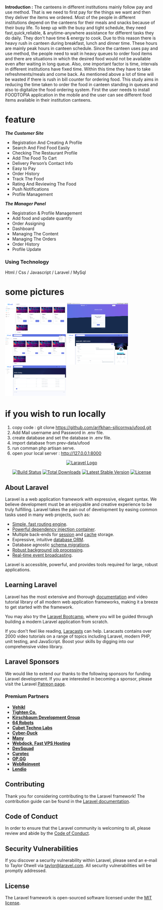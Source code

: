 <b>Introduction :</b> The canteens in different institutions mainly follow pay and use method. That is we need to first pay for the things we want and then they deliver the items we ordered. Most of the people in different institutions depend on the canteens for their meals and snacks because of their busy life. To keep up with the busy and tight schedule, they need fast,quick,reliable, & anytime-anywhere assistance for different tasks they do daily. They don't have time & energy to cook. Due to this reason there is heavy rush in canteen during breakfast, lunch and dinner time. These hours are mainly peak hours in canteen schedule. Since the canteen uses pay and use method, the people need to wait in heavy queues to order food items and there are situations in which the desired food would not be available even after waiting in long queue. Also, one important factor is time, intervals in different institutions have fixed time. Within this time they have to take refreshments/meals and come back. As mentioned above a lot of time will be wasted if there is rush in bill counter for ordering food. This study aims in reducing the time taken to order the food in canteen standing in queues and also to digitalize the food ordering system. First the user needs to install FOODTOPIA application in the mobile and the user can see different food items available in their institution canteens.

<h1>feature</h1>
<b><i>The Customer Site</i></b>
<ul>
    <li>Registration And Creating A Profile</li>
    <li>Search And Find Food Easily</li>
    <li>Checking The Restaurant Profile</li>
    <li>Add The Food To Cart</li>
    <li>Delivery Person’s Contact Info</li>
    <li>Easy to Pay</li>
    <li>Order History</li>
    <li>Track The Food</li>
    <li>Rating And Reviewing The Food</li>
    <li>Push Notifications</li>
    <li>Profile Management</li>
</ul>
<b><i>The Manager Panel</i></b>
<ul>
    <li>Registration & Profile Management</li>
    <li>Add food and update quantity</li>
    <li>Order Assigning</li>
    <li>Dashboard</li>
    <li>Managing The Content</li>
    <li>Managing The Orders</li>
    <li>Order History</li>
    <li>Profile Update</li>
</ul>

<h3>Using Technology</h3>
<p>Html / Css / Javascript / Laravel / MySql</p>

# some pictures

<div style="display:'flex';">
    <img src="Screenshot.png" width="200" height="100" />
    <img src="Screenshot_2.png" width="200" height="100" />
    <img src="Screenshot_3.png" width="200" height="100" />
    <img src="user-profile.png" width="200" height="100" />
    <img src="user-transaction-history.png" width="200" height="100" />
</div>

# if you wish to run locally

1. copy code : git clone https://github.com/arifkhan-silicornya/ufood.git
2. Add Mail username and Password in .env file.
3. create database and set the database in .env file.
4. import database from prev-data/ufood
5. run comman php artisan serve.
6. open your local server : http://127.0.0.1:8000

<p align="center"><a href="https://laravel.com" target="_blank"><img src="https://raw.githubusercontent.com/laravel/art/master/logo-lockup/5%20SVG/2%20CMYK/1%20Full%20Color/laravel-logolockup-cmyk-red.svg" width="400" alt="Laravel Logo"></a></p>

<p align="center">
<a href="https://github.com/laravel/framework/actions"><img src="https://github.com/laravel/framework/workflows/tests/badge.svg" alt="Build Status"></a>
<a href="https://packagist.org/packages/laravel/framework"><img src="https://img.shields.io/packagist/dt/laravel/framework" alt="Total Downloads"></a>
<a href="https://packagist.org/packages/laravel/framework"><img src="https://img.shields.io/packagist/v/laravel/framework" alt="Latest Stable Version"></a>
<a href="https://packagist.org/packages/laravel/framework"><img src="https://img.shields.io/packagist/l/laravel/framework" alt="License"></a>
</p>

## About Laravel

Laravel is a web application framework with expressive, elegant syntax. We believe development must be an enjoyable and creative experience to be truly fulfilling. Laravel takes the pain out of development by easing common tasks used in many web projects, such as:

- [Simple, fast routing engine](https://laravel.com/docs/routing).
- [Powerful dependency injection container](https://laravel.com/docs/container).
- Multiple back-ends for [session](https://laravel.com/docs/session) and [cache](https://laravel.com/docs/cache) storage.
- Expressive, intuitive [database ORM](https://laravel.com/docs/eloquent).
- Database agnostic [schema migrations](https://laravel.com/docs/migrations).
- [Robust background job processing](https://laravel.com/docs/queues).
- [Real-time event broadcasting](https://laravel.com/docs/broadcasting).

Laravel is accessible, powerful, and provides tools required for large, robust applications.

## Learning Laravel

Laravel has the most extensive and thorough [documentation](https://laravel.com/docs) and video tutorial library of all modern web application frameworks, making it a breeze to get started with the framework.

You may also try the [Laravel Bootcamp](https://bootcamp.laravel.com), where you will be guided through building a modern Laravel application from scratch.

If you don't feel like reading, [Laracasts](https://laracasts.com) can help. Laracasts contains over 2000 video tutorials on a range of topics including Laravel, modern PHP, unit testing, and JavaScript. Boost your skills by digging into our comprehensive video library.

## Laravel Sponsors

We would like to extend our thanks to the following sponsors for funding Laravel development. If you are interested in becoming a sponsor, please visit the Laravel [Patreon page](https://patreon.com/taylorotwell).

### Premium Partners

- **[Vehikl](https://vehikl.com/)**
- **[Tighten Co.](https://tighten.co)**
- **[Kirschbaum Development Group](https://kirschbaumdevelopment.com)**
- **[64 Robots](https://64robots.com)**
- **[Cubet Techno Labs](https://cubettech.com)**
- **[Cyber-Duck](https://cyber-duck.co.uk)**
- **[Many](https://www.many.co.uk)**
- **[Webdock, Fast VPS Hosting](https://www.webdock.io/en)**
- **[DevSquad](https://devsquad.com)**
- **[Curotec](https://www.curotec.com/services/technologies/laravel/)**
- **[OP.GG](https://op.gg)**
- **[WebReinvent](https://webreinvent.com/?utm_source=laravel&utm_medium=github&utm_campaign=patreon-sponsors)**
- **[Lendio](https://lendio.com)**

## Contributing

Thank you for considering contributing to the Laravel framework! The contribution guide can be found in the [Laravel documentation](https://laravel.com/docs/contributions).

## Code of Conduct

In order to ensure that the Laravel community is welcoming to all, please review and abide by the [Code of Conduct](https://laravel.com/docs/contributions#code-of-conduct).

## Security Vulnerabilities

If you discover a security vulnerability within Laravel, please send an e-mail to Taylor Otwell via [taylor@laravel.com](mailto:taylor@laravel.com). All security vulnerabilities will be promptly addressed.

## License

The Laravel framework is open-sourced software licensed under the [MIT license](https://opensource.org/licenses/MIT).
